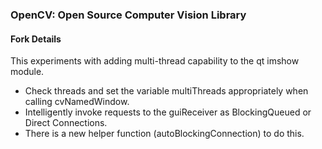 ### OpenCV: Open Source Computer Vision Library

#### Fork Details

This experiments with adding multi-thread capability to the qt imshow module.

* Check threads and set the variable multiThreads appropriately when calling cvNamedWindow.
* Intelligently invoke requests to the guiReceiver as BlockingQueued or Direct Connections.
 * There is a new helper function (autoBlockingConnection) to do this.
